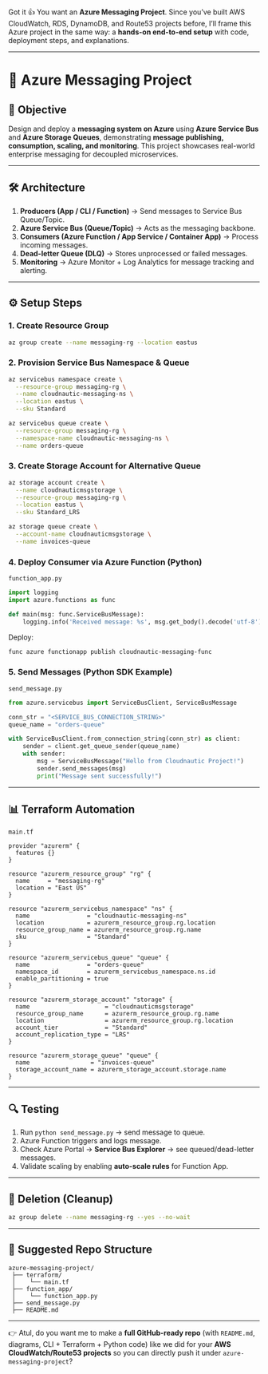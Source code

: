 Got it 👍
You want an **Azure Messaging Project**. Since you’ve built AWS CloudWatch, RDS, DynamoDB, and Route53 projects before, I’ll frame this Azure project in the same way: a **hands-on end-to-end setup** with code, deployment steps, and explanations.

---

# 📩 Azure Messaging Project

## 🎯 Objective

Design and deploy a **messaging system on Azure** using **Azure Service Bus** and **Azure Storage Queues**, demonstrating **message publishing, consumption, scaling, and monitoring**. This project showcases real-world enterprise messaging for decoupled microservices.

---

## 🛠️ Architecture

1. **Producers (App / CLI / Function)** → Send messages to Service Bus Queue/Topic.
2. **Azure Service Bus (Queue/Topic)** → Acts as the messaging backbone.
3. **Consumers (Azure Function / App Service / Container App)** → Process incoming messages.
4. **Dead-letter Queue (DLQ)** → Stores unprocessed or failed messages.
5. **Monitoring** → Azure Monitor + Log Analytics for message tracking and alerting.

---

## ⚙️ Setup Steps

### 1. **Create Resource Group**

```bash
az group create --name messaging-rg --location eastus
```

### 2. **Provision Service Bus Namespace & Queue**

```bash
az servicebus namespace create \
  --resource-group messaging-rg \
  --name cloudnautic-messaging-ns \
  --location eastus \
  --sku Standard

az servicebus queue create \
  --resource-group messaging-rg \
  --namespace-name cloudnautic-messaging-ns \
  --name orders-queue
```

### 3. **Create Storage Account for Alternative Queue**

```bash
az storage account create \
  --name cloudnauticmsgstorage \
  --resource-group messaging-rg \
  --location eastus \
  --sku Standard_LRS

az storage queue create \
  --account-name cloudnauticmsgstorage \
  --name invoices-queue
```

### 4. **Deploy Consumer via Azure Function (Python)**

`function_app.py`

```python
import logging
import azure.functions as func

def main(msg: func.ServiceBusMessage):
    logging.info('Received message: %s', msg.get_body().decode('utf-8'))
```

Deploy:

```bash
func azure functionapp publish cloudnautic-messaging-func
```

### 5. **Send Messages (Python SDK Example)**

`send_message.py`

```python
from azure.servicebus import ServiceBusClient, ServiceBusMessage

conn_str = "<SERVICE_BUS_CONNECTION_STRING>"
queue_name = "orders-queue"

with ServiceBusClient.from_connection_string(conn_str) as client:
    sender = client.get_queue_sender(queue_name)
    with sender:
        msg = ServiceBusMessage("Hello from Cloudnautic Project!")
        sender.send_messages(msg)
        print("Message sent successfully!")
```

---

## 📊 Terraform Automation

`main.tf`

```hcl
provider "azurerm" {
  features {}
}

resource "azurerm_resource_group" "rg" {
  name     = "messaging-rg"
  location = "East US"
}

resource "azurerm_servicebus_namespace" "ns" {
  name                = "cloudnautic-messaging-ns"
  location            = azurerm_resource_group.rg.location
  resource_group_name = azurerm_resource_group.rg.name
  sku                 = "Standard"
}

resource "azurerm_servicebus_queue" "queue" {
  name                = "orders-queue"
  namespace_id        = azurerm_servicebus_namespace.ns.id
  enable_partitioning = true
}

resource "azurerm_storage_account" "storage" {
  name                     = "cloudnauticmsgstorage"
  resource_group_name      = azurerm_resource_group.rg.name
  location                 = azurerm_resource_group.rg.location
  account_tier             = "Standard"
  account_replication_type = "LRS"
}

resource "azurerm_storage_queue" "queue" {
  name                 = "invoices-queue"
  storage_account_name = azurerm_storage_account.storage.name
}
```

---

## 🔍 Testing

1. Run `python send_message.py` → send message to queue.
2. Azure Function triggers and logs message.
3. Check Azure Portal → **Service Bus Explorer** → see queued/dead-letter messages.
4. Validate scaling by enabling **auto-scale rules** for Function App.

---

## 🧹 Deletion (Cleanup)

```bash
az group delete --name messaging-rg --yes --no-wait
```

---

## 📂 Suggested Repo Structure

```
azure-messaging-project/
 ├── terraform/
 │    └── main.tf
 ├── function_app/
 │    └── function_app.py
 ├── send_message.py
 ├── README.md
```

---

👉 Atul, do you want me to make a **full GitHub-ready repo** (with `README.md`, diagrams, CLI + Terraform + Python code) like we did for your **AWS CloudWatch/Route53 projects** so you can directly push it under `azure-messaging-project`?
